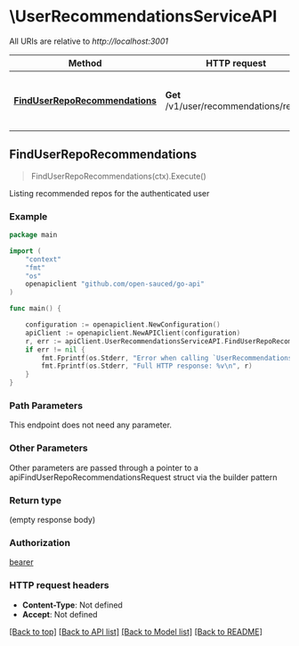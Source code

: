 # \UserRecommendationsServiceAPI

All URIs are relative to *http://localhost:3001*

Method | HTTP request | Description
------------- | ------------- | -------------
[**FindUserRepoRecommendations**](UserRecommendationsServiceAPI.md#FindUserRepoRecommendations) | **Get** /v1/user/recommendations/repos | Listing recommended repos for the authenticated user



## FindUserRepoRecommendations

> FindUserRepoRecommendations(ctx).Execute()

Listing recommended repos for the authenticated user

### Example

```go
package main

import (
    "context"
    "fmt"
    "os"
    openapiclient "github.com/open-sauced/go-api"
)

func main() {

    configuration := openapiclient.NewConfiguration()
    apiClient := openapiclient.NewAPIClient(configuration)
    r, err := apiClient.UserRecommendationsServiceAPI.FindUserRepoRecommendations(context.Background()).Execute()
    if err != nil {
        fmt.Fprintf(os.Stderr, "Error when calling `UserRecommendationsServiceAPI.FindUserRepoRecommendations``: %v\n", err)
        fmt.Fprintf(os.Stderr, "Full HTTP response: %v\n", r)
    }
}
```

### Path Parameters

This endpoint does not need any parameter.

### Other Parameters

Other parameters are passed through a pointer to a apiFindUserRepoRecommendationsRequest struct via the builder pattern


### Return type

 (empty response body)

### Authorization

[bearer](../README.md#bearer)

### HTTP request headers

- **Content-Type**: Not defined
- **Accept**: Not defined

[[Back to top]](#) [[Back to API list]](../README.md#documentation-for-api-endpoints)
[[Back to Model list]](../README.md#documentation-for-models)
[[Back to README]](../README.md)


